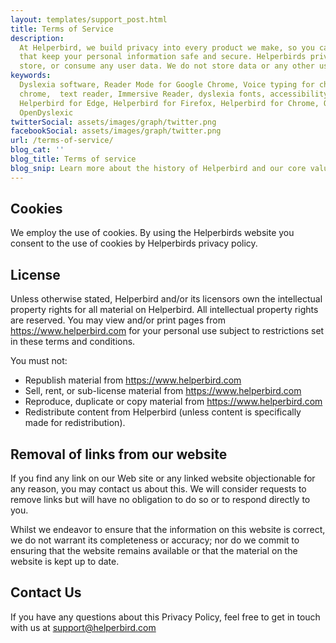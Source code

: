 ```yaml
---
layout: templates/support_post.html
title: Terms of Service
description:
  At Helperbird, we build privacy into every product we make, so you can enjoy great experiences
  that keep your personal information safe and secure. Helperbirds privacy features don`t sell,
  store, or consume any user data. We do not store data or any other user-related content.
keywords:
  Dyslexia software, Reader Mode for Google Chrome, Voice typing for chrome, Text to speech for
  chrome,  text reader, Immersive Reader, dyslexia fonts, accessibility software, dyslexia software,
  Helperbird for Edge, Helperbird for Firefox, Helperbird for Chrome, Opendyslexic for Chrome,
  OpenDyslexic
twitterSocial: assets/images/graph/twitter.png
facebookSocial: assets/images/graph/twitter.png
url: /terms-of-service/
blog_cat: ''
blog_title: Terms of service
blog_snip: Learn more about the history of Helperbird and our core values.
---
```




  

## Cookies

  

We employ the use of cookies. By using the Helperbirds website you consent to the use of cookies by Helperbirds privacy policy.

  

## License

 

Unless otherwise stated, Helperbird and/or its licensors own the intellectual property rights for all material on Helperbird. All intellectual property rights are reserved. You may view and/or print pages from https://www.helperbird.com for your personal use subject to restrictions set in these terms and conditions.

  

You must not:
- Republish material from https://www.helperbird.com
- Sell, rent, or sub-license material from https://www.helperbird.com
- Reproduce, duplicate or copy material from https://www.helperbird.com
- Redistribute content from Helperbird (unless content is specifically made for redistribution).

  

## Removal of links from our website

  

If you find any link on our Web site or any linked website objectionable for any reason, you may contact us about this. We will consider requests to remove links but will have no obligation to do so or to respond directly to you.

Whilst we endeavor to ensure that the information on this website is correct, we do not warrant its completeness or accuracy; nor do we commit to ensuring that the website remains available or that the material on the website is kept up to date.

  

## Contact Us

If you have any questions about this Privacy Policy, feel free to get in touch with us at support@helperbird.com